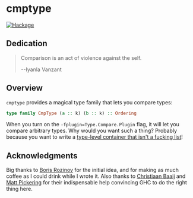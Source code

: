 # cmptype

[![Hackage](https://img.shields.io/hackage/v/cmptype.svg?logo=haskell&label=cmptype)](https://hackage.haskell.org/package/cmptype)

## Dedication

> Comparison is an act of violence against the self.
>
> --Iyanla Vanzant


## Overview

`cmptype` provides a magical type family that lets you compare types:

```haskell
type family CmpType (a :: k) (b :: k) :: Ordering
```

When you turn on the `-fplugin=Type.Compare.Plugin` flag, it will let you
compare arbitrary types. Why would you want such a thing? Probably because you
want to write a [type-level container that isn't a fucking list][type-sets]!

[type-sets]: https://github.com/isovector/type-sets


## Acknowledgments

Big thanks to [Boris Rozinov][oofp] for the initial idea, and for making as much
coffee as I could drink while I wrote it. Also thanks to [Christiaan
Baaij][chistiaanb] and [Matt Pickering][mpickering] for their indispensable help
convincing GHC to do the right thing here.

[oofp]: https://github.com/oofp
[chistiaanb]: https://christiaanb.github.io/
[mpickering]: http://mpickering.github.io/

